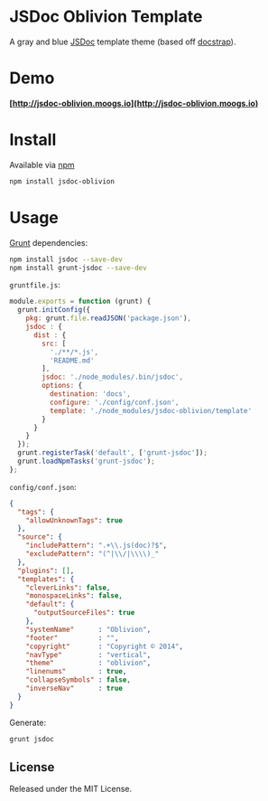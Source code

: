 # JSDoc Oblivion Template

A gray and blue [JSDoc](http://usejsdoc.org/) template theme (based off [docstrap](https://github.com/terryweiss/docstrap)).

# Demo

**[http://jsdoc-oblivion.moogs.io](http://jsdoc-oblivion.moogs.io)**

# Install

Available via [npm](https://www.npmjs.org/)

```bash
npm install jsdoc-oblivion
```

# Usage

[Grunt](http://gruntjs.com/) dependencies:

```bash
npm install jsdoc --save-dev
npm install grunt-jsdoc --save-dev
```

`gruntfile.js`:

```javascript
module.exports = function (grunt) {
  grunt.initConfig({
    pkg: grunt.file.readJSON('package.json'),
    jsdoc : {
      dist : {
        src: [
          './**/*.js',
          'README.md'
        ],
        jsdoc: './node_modules/.bin/jsdoc',
        options: {
          destination: 'docs',
          configure: './config/conf.json',
          template: './node_modules/jsdoc-oblivion/template'
        }
      }
    }
  });
  grunt.registerTask('default', ['grunt-jsdoc']);
  grunt.loadNpmTasks('grunt-jsdoc');
};
```

`config/conf.json`:

```json
{
  "tags": {
    "allowUnknownTags": true
  },
  "source": {
    "includePattern": ".+\\.js(doc)?$",
    "excludePattern": "(^|\\/|\\\\)_"
  },
  "plugins": [],
  "templates": {
    "cleverLinks": false,
    "monospaceLinks": false,
    "default": {
      "outputSourceFiles": true
    },
    "systemName"      : "Oblivion",
    "footer"          : "",
    "copyright"       : "Copyright © 2014",
    "navType"         : "vertical",
    "theme"           : "oblivion",
    "linenums"        : true,
    "collapseSymbols" : false,
    "inverseNav"      : true
  }
}
```

Generate:

```bash
grunt jsdoc
```

## License

Released under the MIT License.
